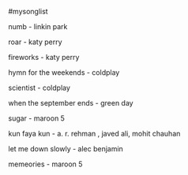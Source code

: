 #mysonglist

numb - linkin park

roar - katy perry

fireworks - katy perry

hymn for the weekends - coldplay

scientist - coldplay

when the september ends - green day

sugar - maroon 5

kun faya kun - a. r. rehman , javed ali, mohit chauhan

let me down slowly - alec benjamin

memeories - maroon 5
